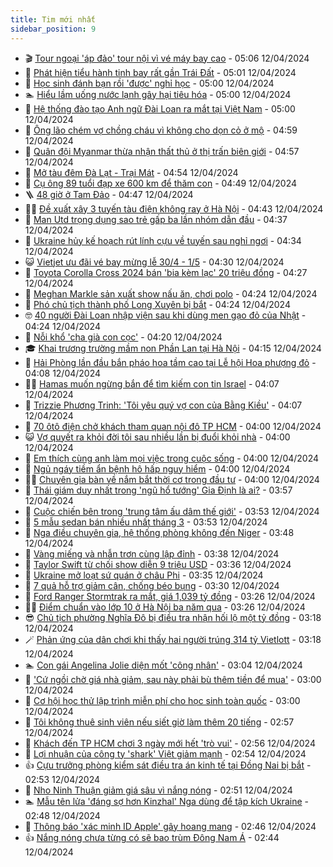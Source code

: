 ```yaml
---
title: Tim mới nhất
sidebar_position: 9
---
```


<!-- vnexpress-tin-moi-nhat:START -->
- 🎬 [Tour ngoại &#39;áp đảo&#39; tour nội vì vé máy bay cao](https://vnexpress.net/tour-ngoai-ap-dao-tour-noi-vi-ve-may-bay-cao-4733285.html) - 05:06 12/04/2024
- 🐎 [Phát hiện tiểu hành tinh bay rất gần Trái Đất](https://vnexpress.net/phat-hien-tieu-hanh-tinh-bay-rat-gan-trai-dat-4733310.html) - 05:01 12/04/2024
- 🦍 [Học sinh đánh bạn rồi &#39;được&#39; nghỉ học](https://vnexpress.net/hoc-sinh-danh-ban-roi-duoc-nghi-hoc-4733438.html) - 05:00 12/04/2024
- 🏊 [Hiểu lầm uống nước lạnh gây hại tiêu hóa](https://vnexpress.net/hieu-lam-uong-nuoc-lanh-gay-hai-tieu-hoa-4733376.html) - 05:00 12/04/2024
- 🎊 [Hệ thống đào tạo Anh ngữ Đài Loan ra mắt tại Việt Nam](https://vnexpress.net/he-thong-dao-tao-anh-ngu-dai-loan-ra-mat-tai-viet-nam-4724618.html) - 05:00 12/04/2024
- 🎃 [Ông lão chém vợ chồng cháu vì không cho dọn cỏ ở mộ](https://vnexpress.net/ong-lao-chem-vo-chong-chau-vi-khong-cho-don-co-o-mo-4733453.html) - 04:59 12/04/2024
- 🧰 [Quân đội Myanmar thừa nhận thất thủ ở thị trấn biên giới](https://vnexpress.net/quan-doi-myanmar-thua-nhan-that-thu-o-thi-tran-bien-gioi-4733411.html) - 04:57 12/04/2024
- 🔭 [Mở tàu đêm Đà Lạt - Trại Mát](https://vnexpress.net/mo-tau-dem-da-lat-trai-mat-4733423.html) - 04:54 12/04/2024
- 🫶 [Cụ ông 89 tuổi đạp xe 600 km để thăm con](https://vnexpress.net/cu-ong-89-tuoi-dap-xe-600-km-de-tham-con-4733404.html) - 04:49 12/04/2024
- 🪜 [48 giờ ở Tam Đảo](https://vnexpress.net/48-gio-o-tam-dao-4732577.html) - 04:47 12/04/2024
- 👨‍🏫 [Đề xuất xây 3 tuyến tàu điện không ray ở Hà Nội](https://vnexpress.net/de-xuat-xay-3-tuyen-tau-dien-khong-ray-o-ha-noi-4733429.html) - 04:43 12/04/2024
- 🎊 [Man Utd trọng dụng sao trẻ gấp ba lần nhóm dẫn đầu](https://vnexpress.net/man-utd-trong-dung-sao-tre-gap-ba-lan-nhom-dan-dau-4733320.html) - 04:37 12/04/2024
- 🎊 [Ukraine hủy kế hoạch rút lính cựu về tuyến sau nghỉ ngơi](https://vnexpress.net/ukraine-huy-ke-hoach-rut-linh-cuu-ve-tuyen-sau-nghi-ngoi-4733344.html) - 04:34 12/04/2024
- 😺 [Vietjet ưu đãi vé bay mừng lễ 30/4 - 1/5](https://vnexpress.net/vietjet-uu-dai-ve-bay-mung-le-30-4-1-5-4733463.html) - 04:30 12/04/2024
- 🐘 [Toyota Corolla Cross 2024 bán &#39;bia kèm lạc&#39; 20 triệu đồng](https://vnexpress.net/toyota-corolla-cross-2024-ban-bia-kem-lac-20-trieu-dong-4733386.html) - 04:27 12/04/2024
- 🌁 [Meghan Markle sản xuất show nấu ăn, chơi polo](https://vnexpress.net/meghan-markle-san-xuat-show-nau-an-choi-polo-4733391.html) - 04:24 12/04/2024
- 🐲 [Phó chủ tịch thành phố Long Xuyên bị bắt](https://vnexpress.net/pho-chu-tich-thanh-pho-long-xuyen-bi-bat-4733455.html) - 04:24 12/04/2024
- 🤓 [40 người Đài Loan nhập viện sau khi dùng men gạo đỏ của Nhật](https://vnexpress.net/40-nguoi-dai-loan-nhap-vien-sau-khi-dung-men-gao-do-cua-nhat-4733426.html) - 04:24 12/04/2024
- 💪 [Nỗi khổ &#39;cha già con cọc&#39;](https://vnexpress.net/noi-kho-cha-gia-con-coc-4731514.html) - 04:20 12/04/2024
- 🎓 [Khai trương trường mầm non Phần Lan tại Hà Nội](https://vnexpress.net/khai-truong-truong-mam-non-phan-lan-tai-ha-noi-4733451.html) - 04:15 12/04/2024
- 🫣 [Hải Phòng lần đầu bắn pháo hoa tầm cao tại Lễ hội Hoa phượng đỏ](https://vnexpress.net/hai-phong-lan-dau-ban-phao-hoa-tam-cao-tai-le-hoi-hoa-phuong-do-4733421.html) - 04:08 12/04/2024
- 🧑‍💻 [Hamas muốn ngừng bắn để tìm kiếm con tin Israel](https://vnexpress.net/hamas-muon-ngung-ban-de-tim-kiem-con-tin-israel-4733340.html) - 04:07 12/04/2024
- 🐲 [Trizzie Phương Trinh: &#39;Tôi yêu quý vợ con của Bằng Kiều&#39;](https://vnexpress.net/trizzie-phuong-trinh-toi-yeu-quy-vo-con-cua-bang-kieu-4732539.html) - 04:07 12/04/2024
- 🌝 [70 ôtô điện chở khách tham quan nội đô TP HCM](https://vnexpress.net/70-oto-dien-cho-khach-tham-quan-noi-do-tp-hcm-4733416.html) - 04:00 12/04/2024
- 😺 [Vợ quyết ra khỏi đời tôi sau nhiều lần bị đuổi khỏi nhà](https://vnexpress.net/vo-quyet-ra-khoi-doi-toi-sau-nhieu-lan-bi-duoi-khoi-nha-4733365.html) - 04:00 12/04/2024
- 🐎 [Em thích cùng anh làm mọi việc trong cuộc sống](https://vnexpress.net/em-thich-cung-anh-lam-moi-viec-trong-cuoc-song-4733333.html) - 04:00 12/04/2024
- 🎡 [Ngủ ngáy tiềm ẩn bệnh hô hấp nguy hiểm](https://vnexpress.net/ngu-ngay-tiem-an-benh-ho-hap-nguy-hiem-4733371.html) - 04:00 12/04/2024
- 👨‍🏫 [Chuyên gia bàn về nắm bắt thời cơ trong đầu tư](https://vnexpress.net/chuyen-gia-ban-ve-nam-bat-thoi-co-trong-dau-tu-4733087.html) - 04:00 12/04/2024
- 🦆 [Thái giám duy nhất trong &#39;ngũ hổ tướng&#39; Gia Định là ai?](https://vnexpress.net/thai-giam-duy-nhat-trong-ngu-ho-tuong-gia-dinh-la-ai-4733015.html) - 03:57 12/04/2024
- 🚦 [Cuộc chiến bên trong &#39;trung tâm ấu dâm thế giới&#39;](https://vnexpress.net/cuoc-chien-ben-trong-trung-tam-au-dam-the-gioi-4733032.html) - 03:53 12/04/2024
- 💫 [5 mẫu sedan bán nhiều nhất tháng 3](https://vnexpress.net/oto-xe-may/v-car/doanh-so/5-mau-sedan-ban-nhieu-nhat-thang-3-4733387.html) - 03:53 12/04/2024
- 🎉 [Nga điều chuyên gia, hệ thống phòng không đến Niger](https://vnexpress.net/nga-dieu-chuyen-gia-he-thong-phong-khong-den-niger-4733382.html) - 03:48 12/04/2024
- 🌋 [Vàng miếng và nhẫn trơn cùng lập đỉnh](https://vnexpress.net/vang-mieng-va-nhan-tron-cung-lap-dinh-4733415.html) - 03:38 12/04/2024
- 🤖 [Taylor Swift từ chối show diễn 9 triệu USD](https://vnexpress.net/taylor-swift-tu-choi-show-dien-9-trieu-usd-4733347.html) - 03:36 12/04/2024
- 🦏 [Ukraine mở loạt sứ quán ở châu Phi](https://vnexpress.net/ukraine-mo-loat-su-quan-o-chau-phi-4733360.html) - 03:35 12/04/2024
- 🦩 [7 quả hỗ trợ giảm cân, chống béo bụng](https://vnexpress.net/7-qua-ho-tro-giam-can-chong-beo-bung-4733247.html) - 03:30 12/04/2024
- 👺 [Ford Ranger Stormtrak ra mắt, giá 1,039 tỷ đồng](https://vnexpress.net/ford-ranger-stormtrak-ra-mat-gia-1-039-ty-dong-4733321.html) - 03:26 12/04/2024
- 🧑‍🏫 [Điểm chuẩn vào lớp 10 ở Hà Nội ba năm qua](https://vnexpress.net/diem-chuan-vao-lop-10-o-ha-noi-ba-nam-qua-4733105.html) - 03:26 12/04/2024
- 😎 [Chủ tịch phường Nghĩa Đô bị điều tra nhận hối lộ một tỷ đồng](https://vnexpress.net/chu-tich-phuong-nghia-do-bi-dieu-tra-nhan-hoi-lo-mot-ty-dong-4733406.html) - 03:18 12/04/2024
- 🪄 [Phản ứng của dân chơi khi thấy hai người trúng 314 tỷ Vietlott](https://vnexpress.net/phan-ung-cua-dan-choi-khi-thay-hai-nguoi-trung-314-ty-vietlott-4733419.html) - 03:18 12/04/2024
- 🏊 [Con gái Angelina Jolie diện mốt &#39;công nhân&#39;](https://vnexpress.net/con-gai-angelina-jolie-dien-mot-cong-nhan-4733374.html) - 03:04 12/04/2024
- 💃 [&#39;Cứ ngồi chờ giá nhà giảm, sau này phải bù thêm tiền để mua&#39;](https://vnexpress.net/cu-ngoi-cho-gia-nha-giam-sau-nay-phai-bu-them-tien-de-mua-4733395.html) - 03:00 12/04/2024
- 🦆 [Cơ hội học thử lập trình miễn phí cho học sinh toàn quốc](https://vnexpress.net/co-hoi-hoc-thu-lap-trinh-mien-phi-cho-hoc-sinh-toan-quoc-4733173.html) - 03:00 12/04/2024
- 🎊 [Tôi không thuê sinh viên nếu siết giờ làm thêm 20 tiếng](https://vnexpress.net/toi-khong-thue-sinh-vien-neu-siet-gio-lam-them-20-tieng-4733329.html) - 02:57 12/04/2024
- 👺 [Khách đến TP HCM chơi 3 ngày mới hết &#39;trò vui&#39;](https://vnexpress.net/khach-den-tp-hcm-choi-3-ngay-moi-het-tro-vui-4733273.html) - 02:56 12/04/2024
- 🎡 [Lợi nhuận của công ty &#39;shark&#39; Việt giảm mạnh](https://vnexpress.net/loi-nhuan-cua-cong-ty-shark-viet-giam-manh-4733368.html) - 02:54 12/04/2024
- 👍 [Cựu trưởng phòng kiểm sát điều tra án kinh tế tại Đồng Nai bị bắt](https://vnexpress.net/cuu-truong-phong-kiem-sat-dieu-tra-an-kinh-te-tai-dong-nai-bi-bat-4733385.html) - 02:53 12/04/2024
- 🐎 [Nho Ninh Thuận giảm giá sâu vì nắng nóng](https://vnexpress.net/nho-ninh-thuan-giam-gia-sau-vi-nang-nong-4733153.html) - 02:51 12/04/2024
- 🏊 [Mẫu tên lửa &#39;đáng sợ hơn Kinzhal&#39; Nga dùng để tập kích Ukraine](https://vnexpress.net/mau-ten-lua-dang-so-hon-kinzhal-nga-dung-de-tap-kich-ukraine-4733334.html) - 02:48 12/04/2024
- 🦩 [Thông báo &#39;xác minh ID Apple&#39; gây hoang mang](https://vnexpress.net/thong-bao-xac-minh-id-apple-gay-hoang-mang-4733369.html) - 02:46 12/04/2024
- 👍 [Nắng nóng chưa từng có sẽ bao trùm Đông Nam Á](https://vnexpress.net/nang-nong-chua-tung-co-se-bao-trum-dong-nam-a-4733313.html) - 02:44 12/04/2024<!-- vnexpress-tin-moi-nhat:END -->
